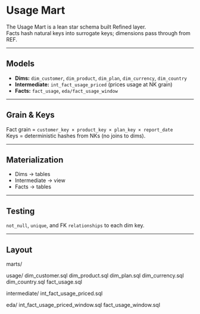 # Usage Mart

The Usage Mart is a lean star schema built Refined layer.  
Facts hash natural keys into surrogate keys; dimensions pass through from REF.

---

## Models

- **Dims:** `dim_customer`, `dim_product`, `dim_plan`, `dim_currency`, `dim_country`  
- **Intermediate:** `int_fact_usage_priced` (prices usage at NK grain)  
- **Facts:** `fact_usage`, `eda/fact_usage_window`

---

## Grain & Keys

Fact grain = `customer_key × product_key × plan_key × report_date`  
Keys = deterministic hashes from NKs (no joins to dims).

---

## Materialization

- Dims → tables  
- Intermediate → view  
- Facts → tables  

---

## Testing

`not_null`, `unique`, and FK `relationships` to each dim key.

---

## Layout

marts/

usage/
dim_customer.sql
dim_product.sql
dim_plan.sql
dim_currency.sql
dim_country.sql
fact_usage.sql

intermediate/
int_fact_usage_priced.sql

eda/
int_fact_usage_priced_window.sql
fact_usage_window.sql